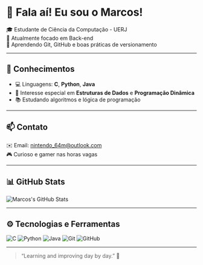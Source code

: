 # 👋 Fala aí! Eu sou o Marcos! 

🎓 Estudante de Ciência da Computação - UERJ  
🚀 Atualmente focado em Back-end  
🔧 Aprendendo Git, GitHub e boas práticas de versionamento  

---

## 🧠 Conhecimentos

- 💻 Linguagens: **C**, **Python**, **Java**
- 🧩 Interesse especial em **Estruturas de Dados** e **Programação Dinâmica**
- 📚 Estudando algoritmos e lógica de programação

---

## 📫 Contato

✉️ Email: [nintendo_64m@outlook.com](mailto:nintendo_64m@outlook.com)  
🎮 Curioso e gamer nas horas vagas

---

## 📊 GitHub Stats

![Marcos's GitHub Stats](https://github-readme-stats.vercel.app/api?username=m-m-legend&show_icons=true&theme=tokyonight&hide_title=false)

---

## ⚙️ Tecnologias e Ferramentas

![C](https://img.shields.io/badge/C-00599C?style=flat&logo=c&logoColor=white)
![Python](https://img.shields.io/badge/Python-3776AB?style=flat&logo=python&logoColor=white)
![Java](https://img.shields.io/badge/Java-007396?style=flat&logo=java&logoColor=white)
![Git](https://img.shields.io/badge/Git-F05032?style=flat&logo=git&logoColor=white)
![GitHub](https://img.shields.io/badge/GitHub-181717?style=flat&logo=github&logoColor=white)

---

> “Learning and improving day by day.” 🌱



<!--
**m-m-legend/m-m-legend** is a ✨ _special_ ✨ repository because its `README.md` (this file) appears on your GitHub profile.

Here are some ideas to get you started:

- 🔭 I’m currently working on ...
- 🌱 I’m currently learning ...
- 👯 I’m looking to collaborate on ...
- 🤔 I’m looking for help with ...
- 💬 Ask me about ...
- 📫 How to reach me: ...
- 😄 Pronouns: ...
- ⚡ Fun fact: ...
-->
